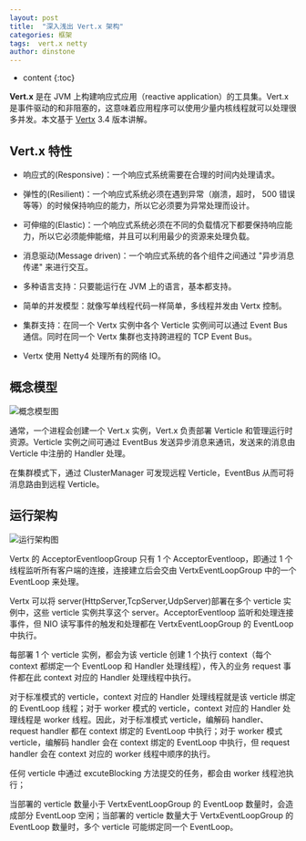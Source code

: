 ```yaml
---
layout: post
title:  "深入浅出 Vert.x 架构"
categories: 框架
tags:  vert.x netty
author: dinstone
---
```


* content
{:toc}


**Vert.x** 是在 JVM 上构建响应式应用（reactive application）的工具集。Vert.x 是事件驱动的和非阻塞的，这意味着应用程序可以使用少量内核线程就可以处理很多并发。本文基于 [Vertx](https://vertx.io/) 3.4 版本讲解。

## Vert.x 特性

* 响应式的(Responsive)：一个响应式系统需要在合理的时间内处理请求。

* 弹性的(Resilient)：一个响应式系统必须在遇到异常（崩溃，超时， 500 错误等等）的时候保持响应的能力，所以它必须要为异常处理而设计。

* 可伸缩的(Elastic)：一个响应式系统必须在不同的负载情况下都要保持响应能力，所以它必须能伸能缩，并且可以利用最少的资源来处理负载。

* 消息驱动(Message driven)：一个响应式系统的各个组件之间通过 "异步消息传递" 来进行交互。

* 多种语言支持：只要能运行在 JVM 上的语言，基本都支持。

* 简单的并发模型：就像写单线程代码一样简单，多线程并发由 Vertx 控制。

* 集群支持：在同一个 Vertx 实例中各个 Verticle 实例间可以通过 Event Bus 通信。同时在同一个 Vertx 集群也支持跨进程的 TCP Event Bus。

* Vertx 使用 Netty4 处理所有的网络 IO。

## 概念模型

![概念模型图]({{site.url}}/img/vertx/cmd.png)

通常，一个进程会创建一个 Vert.x 实例，Vert.x 负责部署 Verticle 和管理运行时资源。Verticle 实例之间可通过 EventBus 发送异步消息来通讯，发送来的消息由 Verticle 中注册的 Handler 处理。

在集群模式下，通过 ClusterManager 可发现远程 Verticle，EventBus 从而可将消息路由到远程 Verticle。

## 运行架构


![运行架构图]({{site.url}}/img/vertx/rmd.png)

Vertx 的 AcceptorEventloopGroup 只有 1 个 AcceptorEventloop，即通过 1 个线程监听所有客户端的连接，连接建立后会交由 VertxEventLoopGroup 中的一个 EventLoop 来处理。

Vertx 可以将 server(HttpServer,TcpServer,UdpServer)部署在多个 verticle 实例中，这些 verticle 实例共享这个 server。AcceptorEventloop 监听和处理连接事件，但 NIO 读写事件的触发和处理都在 VertxEventLoopGroup 的 EventLoop 中执行。

每部署 1 个 verticle 实例，都会为该 verticle 创建 1 个执行 context（每个 context 都绑定一个 EventLoop 和 Handler 处理线程），传入的业务 request 事件都在此 context 对应的 Handler 处理线程中执行。

对于标准模式的 verticle，context 对应的 Handler 处理线程就是该 verticle 绑定的 EventLoop 线程；对于 worker 模式的 verticle，context 对应的 Handler 处理线程是 worker 线程。因此，对于标准模式 verticle，编解码 handler、request handler 都在 context 绑定的 EventLoop 中执行；对于 worker 模式 verticle，编解码 handler 会在 context 绑定的 EventLoop 中执行，但 request handler 会在 context 对应的 worker 线程中顺序的执行。

任何 verticle 中通过 excuteBlocking 方法提交的任务，都会由 worker 线程池执行；

当部署的 verticle 数量小于 VertxEventLoopGroup 的 EventLoop 数量时，会造成部分 EventLoop 空闲；当部署的 verticle 数量大于 VertxEventLoopGroup 的 EventLoop 数量时，多个 verticle 可能绑定同一个 EventLoop。
